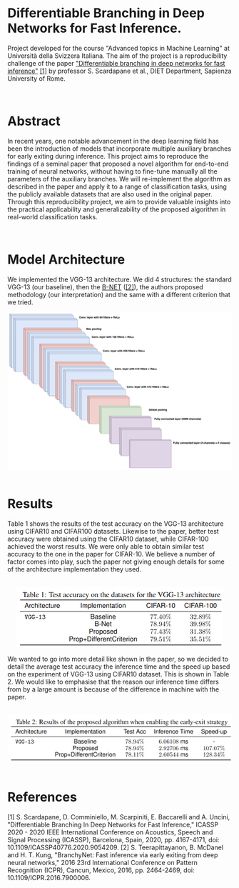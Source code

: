 #  Differentiable Branching in Deep Networks for Fast Inference.
Project developed for the course "Advanced topics in Machine Learning" at Università della Svizzera Italiana.
The aim of the project is a reproducibility challenge of the paper ["Differentiable branching in deep networks for fast inference"](https://ieeexplore.ieee.org/document/9054209) [[1]](#1) by professor S. Scardapane et al., DIET Department, Sapienza University of Rome.

<br>

# Abstract
In recent years, one notable advancement in the deep learning field has been the introduction of
models that incorporate multiple auxiliary branches for early exiting during inference. This project
aims to reproduce the findings of a seminal paper that proposed a novel algorithm for end-to-end
training of neural networks, without having to fine-tune manually all the parameters of the auxiliary
branches. We will re-implement the algorithm as described in the paper and apply it to a range
of classification tasks, using the publicly available datasets that are also used in the original paper.
Through this reproducibility project, we aim to provide valuable insights into the practical applicability
and generalizability of the proposed algorithm in real-world classification tasks.

<br>

# Model Architecture 
We implemented the VGG-13 architecture. We did 4 structures: the standard VGG-13 (our baseline), then the [B-NET](https://ieeexplore.ieee.org/abstract/document/7900006) ([[2]](#2)), the authors proposed methodology (our interpretation) and the same with a different criterion that we tried. <br>
<center><img alt="VGG-13 architecture" src="imgs/vgg13.png" width=550></center>

<br>

# Results
Table 1 shows the results of the test accuracy on the VGG-13 architecture using CIFAR10 and CIFAR100 datasets. Likewise to the paper, better test accuracy were obtained using the CIFAR10 dataset, while CIFAR-100 achieved the worst results. We were only able to obtain similar test accuracy to the one in the paper for CIFAR-10. We believe a number
of factor comes into play, such the paper not giving enough details for some of the architecture implementation they used. <br><br>
<center><img src="imgs/table1-accuracy.png"></center>

We wanted to go into more detail like shown in the paper, so we decided to detail the average test accuracy the inference time and the speed up based on the experiment of VGG-13 using CIFAR10 dataset. This is shown in
Table 2. We would like to emphasise that the reason our inference time differs from by a large amount is because of the difference in machine with the paper.<br><br>
<center><img src="imgs/table2-inference-times.png"></center>

<br>

# References
<a id="1">[1]</a> 
S. Scardapane, D. Comminiello, M. Scarpiniti, E. Baccarelli and A. Uncini, "Differentiable Branching In Deep Networks for Fast Inference," ICASSP 2020 - 2020 IEEE International Conference on Acoustics, Speech and Signal Processing (ICASSP), Barcelona, Spain, 2020, pp. 4167-4171, doi: 10.1109/ICASSP40776.2020.9054209.
<a id="2">[2]</a>
S. Teerapittayanon, B. McDanel and H. T. Kung, "BranchyNet: Fast inference via early exiting from deep neural networks," 2016 23rd International Conference on Pattern Recognition (ICPR), Cancun, Mexico, 2016, pp. 2464-2469, doi: 10.1109/ICPR.2016.7900006.
